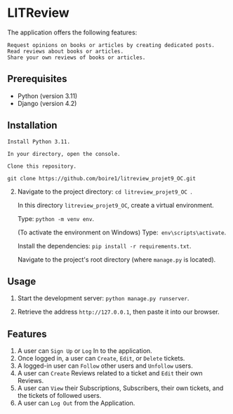 # LITReview

The application offers the following features:

    Request opinions on books or articles by creating dedicated posts.
    Read reviews about books or articles.
    Share your own reviews of books or articles.

## Prerequisites

- Python (version 3.11)
- Django (version 4.2)

## Installation

    Install Python 3.11.

    In your directory, open the console.

    Clone this repository.
`git clone https://github.com/boire1/litreview_projet9_OC.git`

2. Navigate to the project directory: `cd litreview_projet9_OC
`.

    In this directory `litreview_projet9_OC`, create a virtual environment.

    Type: `python -m venv env`.

    (To activate the environment on Windows) Type:` env\scripts\activate`.

    Install the dependencies: `pip install -r requirements.txt`.

    Navigate to the project's root directory (where `manage.py` is located).

## Usage

1.    Start the development server: `python manage.py runserver`.

2.   Retrieve the address `http://127.0.0.1`, then paste it into our browser.

## Features

 1.   A user can `Sign Up`  or `Log` In to the application.
 2.   Once logged in, a user can `Create`, `Edit`, or `Delete` tickets.
 3.   A logged-in user can `Follow` other users and `Unfollow` users.
 4.   A user can `Create` Reviews related to a ticket and `Edit` their own Reviews.
 5.   A user can `View` their Subscriptions, Subscribers, their own tickets, and the tickets of followed users.
 6.   A user can `Log Out` from the Application.
